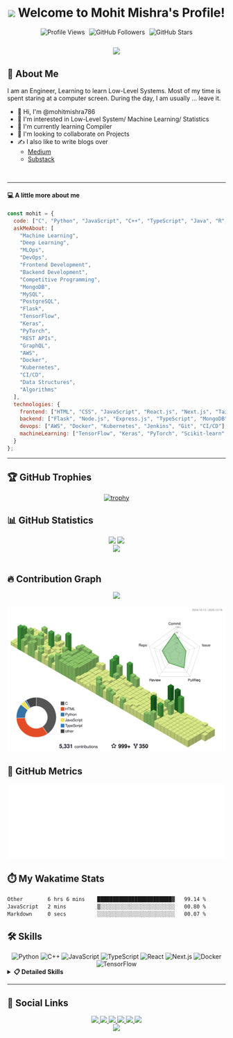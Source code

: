 <h1 align="center">
  <img src="https://media.giphy.com/media/hvRJCLFzcasrR4ia7z/giphy.gif" width="30px"> Welcome to Mohit Mishra's Profile!
</h1>

<div align="center">
  
  <div style="display: flex; align-items: center; justify-content: center; gap: 10px;">
    <img src="https://komarev.com/ghpvc/?username=mohitmishra786&color=blueviolet&style=for-the-badge&label=PROFILE+VIEWS" alt="Profile Views" height="30"/>
    <img src="https://img.shields.io/github/followers/mohitmishra786?logo=GitHub&style=for-the-badge" alt="GitHub Followers" height="30"/>
    <img src="https://img.shields.io/github/stars/mohitmishra786?logo=github&style=for-the-badge" alt="GitHub Stars" height="30"/>
  </div>
  
  <p align="center">
    <a align="center" href="https://github.com/DenverCoder1/readme-typing-svg"><img src="https://readme-typing-svg.herokuapp.com?&font=IBM+Plex+Sans&color=F72EE2&size=25&lines=Welcome+to+my+GitHub+Profile!;I'm+a+Machine+Learning+Developer;I'm+a+Competitive+Programmer;I'm+a+DevOps+Enthusiast" /></a>
  </p>
  
</div>

## 🚀 About Me

I am an Engineer, Learning to learn Low-Level Systems. Most of my time is spent staring at a computer screen. During the day, I am usually ... leave it.

- 👋 Hi, I'm @mohitmishra786
- 👀 I'm interested in Low-Level System/ Machine Learning/ Statistics
- 🌱 I'm currently learning Compiler
- 💞️ I'm looking to collaborate on Projects
- ✍️ I also like to write blogs over
    - [Medium](https://medium.com/@mohitmishra786)
    - [Substack](https://chessman7.substack.com)

<br>

---

#### 💻 A little more about me

```javascript
const mohit = {
  code: ["C", "Python", "JavaScript", "C++", "TypeScript", "Java", "R", "React.js", "Next.js"],
  askMeAbout: [
    "Machine Learning",
    "Deep Learning",
    "MLOps",
    "DevOps",
    "Frontend Development",
    "Backend Development",
    "Competitive Programming",
    "MongoDB",
    "MySQL",
    "PostgreSQL",
    "Flask",
    "TensorFlow",
    "Keras",
    "PyTorch",
    "REST APIs",
    "GraphQL",
    "AWS",
    "Docker",
    "Kubernetes",
    "CI/CD",
    "Data Structures",
    "Algorithms"
  ],
  technologies: {
    frontend: ["HTML", "CSS", "JavaScript", "React.js", "Next.js", "Tailwind CSS", "Bootstrap", "Redux", "Material-UI"],
    backend: ["Flask", "Node.js", "Express.js", "TypeScript", "MongoDB", "MySQL", "PostgreSQL", "GraphQL"],
    devops: ["AWS", "Docker", "Kubernetes", "Jenkins", "Git", "CI/CD"],
    machineLearning: ["TensorFlow", "Keras", "PyTorch", "Scikit-learn", "Pandas", "NumPy"]
  }
};
```

---

## 🏆 GitHub Trophies

<div align="center">
  
[![trophy](https://github-profile-trophy.vercel.app/?username=mohitmishra786&theme=monokai&row=1&column=7)](https://github.com/ryo-ma/github-profile-trophy)

</div>

## 📊 GitHub Statistics

<div align="center">
  <img height="180em" src="https://github-readme-stats.vercel.app/api?username=mohitmishra786&show_icons=true&theme=radical&include_all_commits=true&count_private=true"/>
  <img height="180em" src="https://github-readme-stats.vercel.app/api/top-langs/?username=mohitmishra786&layout=compact&langs_count=7&theme=radical"/>
</div>

<div align="center">
  <img width="70%" src="https://github-readme-streak-stats.herokuapp.com/?user=mohitmishra786&theme=radical&show_icons=true&locale=en&layout=demo&hide_border=true" />
</div>

<br/>

## 🔥 Contribution Graph

<div align="center">
  <img src="https://github-readme-activity-graph.vercel.app/graph?username=mohitmishra786&theme=dracula" width="100%"/>
</div>

![](./profile-3d-contrib/profile-green-animate.svg)

## 🔔 GitHub Metrics
<div align="center">
    <a href="https://mohitmishra786.github.io/" target="_blank" title="GitHub metrics!">
        <img width="500" src="./assets/gen/metrics.svg" />
    </a>
</div>

## ⏱️ My Wakatime Stats
<!--START_SECTION:waka-->

```txt
Other        6 hrs 6 mins    ████████████████████████▓   99.14 %
JavaScript   2 mins          ▒░░░░░░░░░░░░░░░░░░░░░░░░   00.80 %
Markdown     0 secs          ░░░░░░░░░░░░░░░░░░░░░░░░░   00.07 %
```

<!--END_SECTION:waka-->

## 🛠 Skills

<div align="center">
  <img alt="Python" src="https://img.shields.io/badge/Python-3776AB?style=for-the-badge&logo=python&logoColor=white"/>
  <img alt="C++" src="https://img.shields.io/badge/C%2B%2B-00599C?style=for-the-badge&logo=c%2B%2B&logoColor=white"/>
  <img alt="JavaScript" src="https://img.shields.io/badge/JavaScript-F7DF1E?style=for-the-badge&logo=javascript&logoColor=black"/>
  <img alt="TypeScript" src="https://img.shields.io/badge/TypeScript-007ACC?style=for-the-badge&logo=typescript&logoColor=white"/>
  <img alt="React" src="https://img.shields.io/badge/React-20232A?style=for-the-badge&logo=react&logoColor=61DAFB"/>
  <img alt="Next.js" src="https://img.shields.io/badge/Next.js-000000?style=for-the-badge&logo=next.js&logoColor=white"/>
  <img alt="Docker" src="https://img.shields.io/badge/Docker-2496ED?style=for-the-badge&logo=docker&logoColor=white"/>
  <img alt="TensorFlow" src="https://img.shields.io/badge/TensorFlow-FF6F00?style=for-the-badge&logo=tensorflow&logoColor=white"/>
</div>

<details>
  <summary><b>📋 Detailed Skills</b></summary>
  
- **Programming :** Python (NumPy, Pandas, Scikit-learn, Matplotlib), C++, C, Java, JavaScript
- **Data Science :** Tensorflow, Keras, Algorithms, NLTK, Spark ML, Git, MLOps. MLFlow, Data Wrangling, Data Science,
Data Analysis, Modelling
- **Data Analytics :** ETL, Databases, Data Gathering, Analysis, Data Visualization, MySQL, Tableau
- **Cloud Technologies :** Amazon Web Services (AWS), Google Cloud (GCP), Azure, Heroku
- **Other :** Unit Testing, CI/CD Pipeline, Linux, Creativity, Probability and Statistics, Quantitative Analysis, Strong
Communication Skills, Research, Problem Solver, Independent, HTML, CSS, MySQL, Git, Pytorch, Image Classification,
Object Detection, Emotion Recognition, OpenCV, Image Processing, Docker
</details>

---

<!-- BLOG-POST-LIST:START -->
<!-- BLOG-POST-LIST:END -->

## 🔗 Social Links

<div align="center">
  <a href="https://twitter.com/chessMan786" target="_blank">
    <img src="https://img.shields.io/badge/Twitter-1DA1F2?style=for-the-badge&logo=twitter&logoColor=white"/>
  </a>
  <a href="https://gitlab.com/mohitmishra786" target="_blank">
    <img src="https://img.shields.io/badge/GitLab-330F63?style=for-the-badge&logo=gitlab&logoColor=white"/>
  </a>
  <a href="https://stackoverflow.com/users/9848114/duke786" target="_blank">
    <img src="https://img.shields.io/badge/Stack_Overflow-FE7A16?style=for-the-badge&logo=stack-overflow&logoColor=white"/>
  </a>
  <a href="https://www.linkedin.com/in/mohit-mishra-5b3492204/" target="_blank">
    <img src="https://img.shields.io/badge/LinkedIn-0077B5?style=for-the-badge&logo=linkedin&logoColor=white"/>
  </a>
  <a href="https://mohitmishra786687.medium.com/" target="_blank">
    <img src="https://img.shields.io/badge/Medium-12100E?style=for-the-badge&logo=medium&logoColor=white"/>
  </a>
  <a href="https://github.com/mohitmishra786" target="_blank">
    <img src="https://img.shields.io/badge/GitHub-100000?style=for-the-badge&logo=github&logoColor=white"/>
  </a>
</div>

<div align="center">
  <img src="https://capsule-render.vercel.app/api?type=waving&color=gradient&height=100&section=footer"/>
</div>
